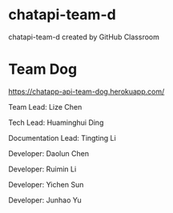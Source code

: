 # chatapi-team-d
chatapi-team-d created by GitHub Classroom

# Team Dog
https://chatapp-api-team-dog.herokuapp.com/

Team Lead: Lize Chen

Tech Lead: Huaminghui Ding

Documentation Lead: Tingting Li

Developer: Daolun Chen

Developer: Ruimin Li

Developer: Yichen Sun

Developer: Junhao Yu
